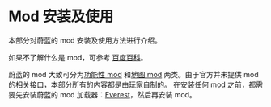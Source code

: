 # Mod 安装及使用

本部分对蔚蓝的 mod 安装及使用方法进行介绍。

如果不了解什么是 mod，可参考 [百度百科](https://baike.baidu.com/item/%E6%B8%B8%E6%88%8F%E6%A8%A1%E7%BB%84)。

蔚蓝的 mod 大致可分为[功能性 mod](Functional_mod.md) 和[地图 mod](Map_mod.md) 两类。由于官方并未提供 mod 的相关接口，本部分所有的内容都是由玩家自制的。
在安装任何 mod 之前，都需要先安装蔚蓝的 mod 加载器：[Everest](Everest_and_mod.md)，然后再安装 mod。
